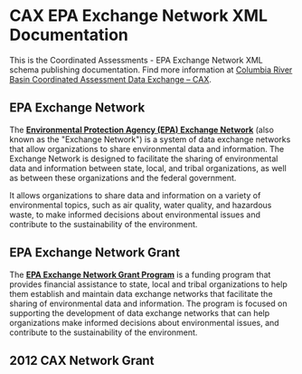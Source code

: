 # CAX EPA Exchange Network XML Documentation 

This is the Coordinated Assessments - EPA Exchange Network XML schema publishing documentation. Find more information at <a href="https://exchangenetwork.net/data-exchange/columbia-river-basin-coordinated-assessment/">Columbia River Basin Coordinated Assessment Data Exchange – CAX</a>.

## EPA Exchange Network

The [__Environmental Protection Agency (EPA) Exchange Network__](https://www.epa.gov/exchangenetwork) (also known as the "Exchange Network") is a system of data exchange networks that allow organizations to share environmental data and information. The Exchange Network is designed to facilitate the sharing of environmental data and information between state, local, and tribal organizations, as well as between these organizations and the federal government. 

It allows organizations to share data and information on a variety of environmental topics, such as air quality, water quality, and hazardous waste, to make informed decisions about environmental issues and contribute to the sustainability of the environment.

## EPA Exchange Network Grant

The [__EPA Exchange Network Grant Program__](https://www.epa.gov/exchangenetwork/exchange-network-grant-program) is a funding program that provides financial assistance to state, local and tribal organizations to help them establish and maintain data exchange networks that facilitate the sharing of environmental data and information. The program is focused on supporting the development of data exchange networks that can help organizations make informed decisions about environmental issues, and contribute to the sustainability of the environment.

## 2012 CAX Network Grant
